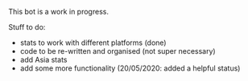 This bot is a work in progress.

Stuff to do:
 - stats to work with different platforms (done)
 - code to be re-written and organised (not super necessary)
 - add Asia stats
 - add some more functionality (20/05/2020: added a helpful status)
 
